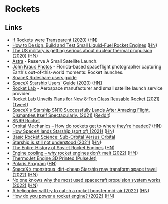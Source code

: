 # Rockets

## Links

- [If Rockets were Transparent (2020)](https://www.youtube.com/watch?v=su9EVeHqizY) ([HN](https://news.ycombinator.com/item?id=23192142))
- [How to Design, Build and Test Small Liquid-Fuel Rocket Engines](http://www.risacher.org/rocket/) ([HN](https://news.ycombinator.com/item?id=23444977))
- [The US military is getting serious about nuclear thermal propulsion (2020)](https://arstechnica.com/science/2020/06/the-us-military-is-getting-serious-about-nuclear-thermal-propulsion/) ([HN](https://news.ycombinator.com/item?id=23598830))
- [Astra](https://astra.com/) - Reserve A Small Satellite Launch.
- [John Kraus Photos](https://www.johnkrausphotos.com/) - Florida-based spaceflight photographer capturing Earth's out-of-this-world moments: Rocket launches.
- [SpaceX Rideshare users guide](https://storage.googleapis.com/rideshare-static/Rideshare_Payload_Users_Guide.pdf)
- [SpaceX Starship Users' Guide (2020)](https://www.spacex.com/media/starship_users_guide_v1.pdf) ([HN](https://news.ycombinator.com/item?id=25340904))
- [Rocket Lab](https://www.rocketlabusa.com/) - Aerospace manufacturer and small satellite launch service provider.
- [Rocket Lab Unveils Plans for New 8-Ton Class Reusable Rocket (2021)](https://www.rocketlabusa.com/about-us/updates/rocket-lab-unveils-plans-for-new-8-ton-class-reusable-rocket-for-mega-constellation-deployment/) ([Tweet](https://twitter.com/RocketLab/status/1366358673522499588))
- [SpaceX's Starship SN10 Successfully Lands After Amazing Flight. Dismantles Itself Spectacularly. (2021)](https://www.youtube.com/watch?v=CF9mdMI1qxM) ([Reddit](https://www.reddit.com/r/spacex/comments/lxq997/spacexs_starship_sn10_successfully_lands_after/))
- [SN69 Rocket](https://twitter.com/ErcXspace/status/1382096113860239365)
- [Orbital Mechanics – How do rockets get to where they're headed?](https://steemit.com/steemstem/@alexdory/how-do-rockets-really-get-to-where-they-re-headed-orbital-mechanics) ([HN](https://news.ycombinator.com/item?id=26944249))
- [How SpaceX lands Starship (sort of) (2021)](https://thomas-godden.medium.com/how-spacex-lands-starship-sort-of-ee96cdde650b) ([HN](https://news.ycombinator.com/item?id=27148296))
- [Basic Rocket Science: Sub-Orbital Versus Orbital](https://blogs.scientificamerican.com/life-unbounded/basic-rocket-science-sub-orbital-versus-orbital/)
- [Starship is still not understood (2021)](https://caseyhandmer.wordpress.com/2021/10/28/starship-is-still-not-understood/) ([HN](https://news.ycombinator.com/item?id=29025020))
- [The Entire History of Soviet Rocket Engines](https://everydayastronaut.com/soviet-rocket-engines/) ([HN](https://news.ycombinator.com/item?id=29359038))
- [Engine cooling – why rocket engines don’t melt (2022)](https://everydayastronaut.com/engine-cooling-methodes/) ([HN](https://news.ycombinator.com/item?id=29922002))
- [ThermoJet Engine 3D Printed (PulseJet)](https://www.youtube.com/watch?v=GzHIrAapiFg)
- [Polaris Program](https://polarisprogram.com/) ([HN](https://news.ycombinator.com/item?id=30331608))
- [SpaceX’s monstrous, dirt-cheap Starship may transform space travel (2022)](https://www.economist.com/science-and-technology/2022/02/19/spacexs-monstrous-dirt-cheap-starship-may-transform-space-travel) ([HN](https://news.ycombinator.com/item?id=30379271))
- [No one knows why the most used spacecraft propulsion system works (2022)](https://twitter.com/lougrims/status/1516013489722216450) ([HN](https://news.ycombinator.com/item?id=31070721))
- [A helicopter will try to catch a rocket booster mid-air (2022)](https://spectrum.ieee.org/rocket-booster-rocket-lab) ([HN](https://news.ycombinator.com/item?id=31075075))
- [How do you power a rocket engine? (2022)](https://everydayastronaut.com/rocket-engine-cycles/) ([HN](https://news.ycombinator.com/item?id=31215149))

